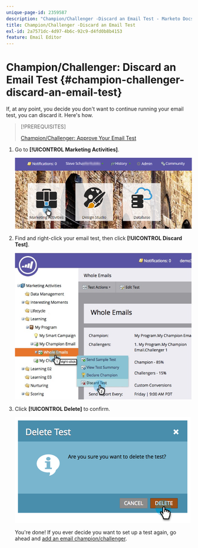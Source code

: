 ```yaml
---
unique-page-id: 2359587
description: "Champion/Challenger -Discard an Email Test - Marketo Docs - Product Documentation"
title: Champion/Challenger -Discard an Email Test
exl-id: 2a7571dc-4d97-4b6c-92c9-d4fd0b8b4153
feature: Email Editor
---
```

# Champion/Challenger: Discard an Email Test {#champion-challenger-discard-an-email-test}

If, at any point, you decide you don't want to continue running your email test, you can discard it. Here's how.

>[!PREREQUISITES]
>
>[Champion/Challenger: Approve Your Email Test](/help/marketo/product-docs/email-marketing/general/functions-in-the-editor/email-tests-champion-challenger/champion-challenger-approve-your-email-test.md)

1. Go to **[!UICONTROL Marketing Activities]**.

   ![](assets/login-marketing-activities-3.png)

1. Find and right-click your email test, then click **[!UICONTROL Discard Test]**.

   ![](assets/champion5.jpg)

1. Click **[!UICONTROL Delete]** to confirm.

   ![](assets/image2014-9-15-14-3a17-3a11.png)

   You're done! If you ever decide you want to set up a test again, go ahead and [add an email champion/challenger](/help/marketo/product-docs/email-marketing/general/functions-in-the-editor/email-tests-champion-challenger/add-an-email-champion-challenger.md).

